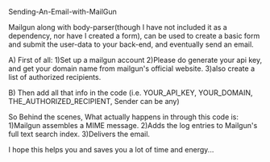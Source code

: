 Sending-An-Email-with-MailGun

Mailgun along with body-parser(though I have not included it as a dependency, nor have I created a form),
can be used to create a basic form and submit the user-data to your back-end, and eventually send an email.

A) First of all:
1)Set up a mailgun account
2)Please do generate your api key, and get your domain name from mailgun's official website.
3)also create a list of authorized recipients.

B) Then add all that info in the code (i.e. YOUR_API_KEY, YOUR_DOMAIN, THE_AUTHORIZED_RECIPIENT, Sender can be any)

So Behind the scenes, What actually happens in through this code is:
1)Mailgun assembles a MIME message.
2)Adds the log entries to Mailgun's full text search index.
3)Delivers the email.

I hope this helps you and saves you a lot of time and energy... 
